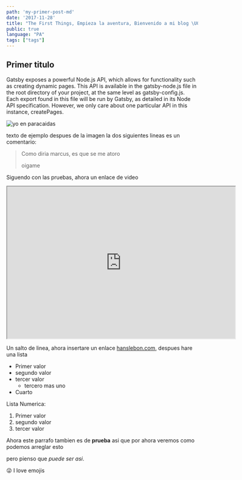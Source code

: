 ```yaml
---
path: 'my-primer-post-md'
date: '2017-11-28'
title: "The First Things, Empieza la aventura, Bienvenido a mi blog \U0001F44B"
public: true
language: "PA"
tags: ["tags"]
---
```

## Primer titulo

Gatsby exposes a powerful Node.js API, which allows for functionality such as creating dynamic pages. This API is available in the gatsby-node.js file in the root directory of your project, at the same level as gatsby-config.js. Each export found in this file will be run by Gatsby, as detailed in its Node API specification. However, we only care about one particular API in this instance, createPages.

![yo en paracaidas](/assets/paracaidas_mozjpeg.jpg "paracaidas")

texto de ejemplo despues de la imagen la dos siguientes lineas es un comentario:

> Como diria marcus, es que se me atoro
>
> oigame

Siguendo con las pruebas, ahora un enlace de video

<iframe src="https://www.youtube.com/embed/QR_stgHKkec" width="600" height="400"></iframe>

Un salto de linea, ahora insertare un enlace [hanslebon.com](hanslebon.com), despues hare una lista

* Primer valor
* segundo valor
* tercer valor
  * tercero mas uno
* Cuarto

Lista Numerica:

1. Primer valor
2. segundo valor
3. tercer valor

Ahora este parrafo tambien es de **prueba**  asi que por ahora veremos como podemos arreglar esto

pero pienso que _puede ser asi_.

 😜 I love emojis
